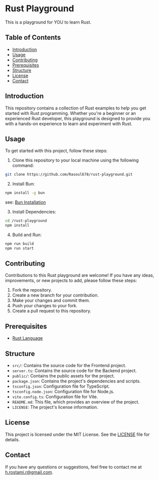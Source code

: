 # Rust Playground

This is a playground for YOU to learn Rust.

## Table of Contents

- [Introduction](#introduction)
- [Usage](#usage)
- [Contributing](#contributing)
- [Prerequisites](#prerequisites)
- [Structure](#structure)
- [License](#license)
- [Contact](#contact)

## Introduction

This repository contains a collection of Rust examples to help you get started with Rust programming. Whether you're a beginner or an experienced Rust developer, this playground is designed to provide you with a hands-on experience to learn and experiment with Rust.

## Usage

To get started with this project, follow these steps:

1. Clone this repository to your local machine using the following command:

```bash
git clone https://github.com/Rasoul678/rust-playground.git
```

2. Install Bun:

```bash
npm install -g bun
```

see: [Bun Installation](https://bun.sh/docs/installation)

3. Install Dependencies:

```bash
cd /rust-playground
npm install
```

4. Build and Run:

```bash
npm run build
npm run start
```

## Contributing

Contributions to this Rust playground are welcome! If you have any ideas, improvements, or new projects to add, please follow these steps:

1. Fork the repository.
2. Create a new branch for your contribution.
3. Make your changes and commit them.
4. Push your changes to your fork.
5. Create a pull request to this repository.

## Prerequisites

- [Rust Language](https://www.rust-lang.org/)

## Structure

- `src/`: Contains the source code for the Frontend project.
- `server.ts`: Contains the source code for the Backend project.
- `public/`: Contains the public assets for the project.
- `package.json`: Contains the project's dependencies and scripts.
- `tsconfig.json`: Configuration file for TypeScript.
- `tsconfig.node.json`: Configuration file for Node.js.
- `vite.config.ts`: Configuration file for Vite.
- `README.md`: This file, which provides an overview of the project.
- `LICENSE`: The project's license information.

## License

This project is licensed under the MIT License. See the [LICENSE](LICENSE) file for details.

## Contact

If you have any questions or suggestions, feel free to contact me at [h.rostami.r@gmail.com](mailto:h.rostami.r@gmail.com).
